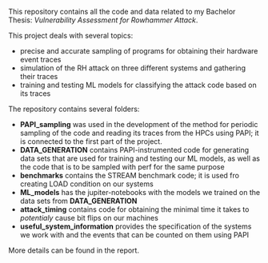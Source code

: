 This repository contains all the code and data related to my Bachelor Thesis: *Vulnerability Assessment for Rowhammer Attack*.

This project deals with several topics:
- precise and accurate sampling of programs for obtaining their hardware event traces
- simulation of the RH attack on three different systems and gathering their traces
- training and testing ML models for classifying the attack code based on its traces

The repository contains several folders:
- **PAPI_sampling** was used in the development of the method for periodic sampling of the code and reading its traces from the HPCs using PAPI; it is connected to the first part of the project. 
- **DATA_GENERATION** contains PAPI-instrumented code for generating data sets that are used for training and testing our ML models, as well as the code that is to be sampled with perf for the same purpose
- **benchmarks** contains the STREAM benchmark code; it is used fro creating LOAD condition on our systems
- **ML_models** has the jupiter-notebooks with the models we trained on the data sets from **DATA_GENERATION**
- **attack_timing** contains code for obtaining the minimal time it takes to *potentialy* cause bit flips on our machines
- **useful_system_information** provides the specification of the systems we work with and the events that can be counted on them using PAPI

More details can be found in the report.
